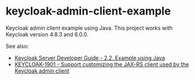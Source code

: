 # keycloak-admin-client-example

Keycloak admin client example using Java. This project works with Keycloak version 4.8.3 and 6.0.0.

See also:
 - [Keycloak Server Developer Guide - 2.2. Example using Java](https://www.keycloak.org/docs/4.8/server_development/index.html#example-using-java)
 - [KEYCLOAK-1901 - Support customizing the JAX-RS client used by the Keycloak admin client](https://issues.jboss.org/browse/KEYCLOAK-1901)
